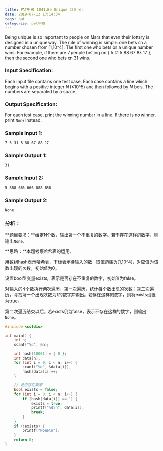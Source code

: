 ```yaml
---
title: PAT甲级 1041.Be Unique (20 分)
date: 2019-07-13 17:14:34
tags: pat
categories: pat甲级
---
```


Being unique is so important to people on Mars that even their lottery is designed in a unique way. The rule of winning is simple: one bets on a number chosen from [1,10^4]. The first one who bets on a unique number wins. For example, if there are 7 people betting on { 5 31 5 88 67 88 17 }, then the second one who bets on 31 wins.

<!--more-->

### Input Specification:

Each input file contains one test case. Each case contains a line which begins with a positive integer *N* (≤10^5) and then followed by *N* bets. The numbers are separated by a space.

### Output Specification:

For each test case, print the winning number in a line. If there is no winner, print `None` instead.

### Sample Input 1:

```in
7 5 31 5 88 67 88 17
```

### Sample Output 1:

```out
31
```

### Sample Input 2:

```in
5 888 666 666 888 888
```

### Sample Output 2:

```out
None
```

### 分析：

**题目要求：**给定N个数，输出第一个不重复的数字。若不存在这样的数字，则输出`None`。

**思路：**本题考察哈希表的运用。

用数组hash表示哈希表，下标表示待输入的数，取值范围为[1,10^4]，对应值为该数出现的次数，初始值为0。

设置bool型变量exists，表示是否存在不重复的数字，初始值为false。

对输入的N个数执行两次遍历，第一次遍历，统计每个数出现的次数；第二次遍历，寻找第一个出现次数为1的数字并输出。若存在这样的数字，则将exists设置为true。

第二次遍历结束以后，若exists仍为false，表示不存在这样的数字，则输出`None`。

```c++
#include <cstdio>

int main() {
	int n;
	scanf("%d", &n);

	int hash[10001] = { 0 };
	int data[n];
	for (int i = 0; i < n; i++) {
		scanf("%d", &data[i]);
		hash[data[i]]++;
	}

	// 是否存在赢家
	bool exists = false;
	for (int i = 0; i < n; i++) {
		if (hash[data[i]] == 1) {
			exists = true;
			printf("%d\n", data[i]);
			break;
		}
	}
	if (!exists) {
		printf("None\n");
	}
	return 0;
}
```



